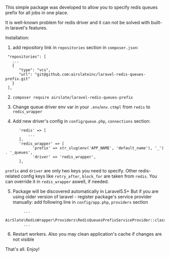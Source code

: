 This simple package was developed to allow you to specify redis queues prefix for all jobs in one place. 

It is well-known problem for redis driver and it can not be solved with built-in laravel's features.

Installation:

1) add repository link in `repositories` section in `composer.json`:
```
 "repositories": [
   ...
   {
      "type": "vcs",
      "url": "git@github.com:airslateinc/laravel-redis-queues-prefix.git"
   }
 ],
```

2) `composer require airslate/laravel-redis-queues-prefix`

3) Change queue driver env var in your `.env`/`env.ctmpl` from `redis` to `redis_wrapper`

4) Add new driver's config in `config/queue.php`, `connections` section:
```
      'redis' => [
          ...
      ],
      'redis_wrapper' => [
            'prefix' => str_slug(env('APP_NAME', 'default_name'), '_') . '_queues',
            'driver' => 'redis_wrapper',
      ],
```
`prefix` and `driver` are only two keys you need to specify. 
Other redis-related config keys like `retry_after`, `block_for` are taken from `redis`. You can override it in `redis_wrapper` aswell, if needed.

5) Package will be discovered automatically in Laravel5.5+
But if you are using older version of laravel - register package's service provider manually: add following line in `config/app.php`, `providers` section
```
        ...
        AirSlate\RedisWrapper\Providers\RedisQueuesPrefixServiceProvider::class,
        ...
```
6) Restart workers. Also you may clean application's cache if changes are not visible

That's all. Enjoy!
